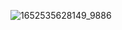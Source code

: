 ![1652535628149_9886](https://user-images.githubusercontent.com/41554601/168431695-1b2e6d28-8af4-46d7-aa13-c94e5ebed8cf.png)
